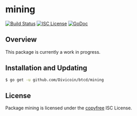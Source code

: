 mining
======

[![Build Status](http://img.shields.io/travis/Divicoin/btcd.svg)](https://travis-ci.org/Divicoin/btcd)
[![ISC License](http://img.shields.io/badge/license-ISC-blue.svg)](http://copyfree.org)
[![GoDoc](https://img.shields.io/badge/godoc-reference-blue.svg)](http://godoc.org/github.com/Divicoin/btcd/mining)

## Overview

This package is currently a work in progress.

## Installation and Updating

```bash
$ go get -u github.com/Divicoin/btcd/mining
```

## License

Package mining is licensed under the [copyfree](http://copyfree.org) ISC
License.

